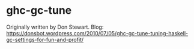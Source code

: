 # ghc-gc-tune #

Originally written by Don Stewart. Blog: https://donsbot.wordpress.com/2010/07/05/ghc-gc-tune-tuning-haskell-gc-settings-for-fun-and-profit/

